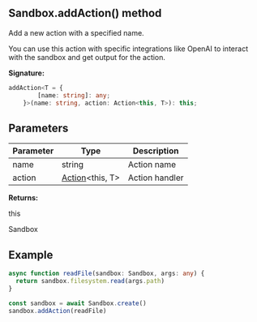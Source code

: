 
## Sandbox.addAction() method

Add a new action with a specified name.

You can use this action with specific integrations like OpenAI to interact with the sandbox and get output for the action.

**Signature:**

```typescript
addAction<T = {
        [name: string]: any;
    }>(name: string, action: Action<this, T>): this;
```

## Parameters

|  Parameter | Type | Description |
|  --- | --- | --- |
|  name | string | Action name |
|  action | [Action](./sdk.action.md)<!-- -->&lt;this, T&gt; | Action handler |

**Returns:**

this

Sandbox

## Example


```ts
async function readFile(sandbox: Sandbox, args: any) {
  return sandbox.filesystem.read(args.path)
}

const sandbox = await Sandbox.create()
sandbox.addAction(readFile)
```

